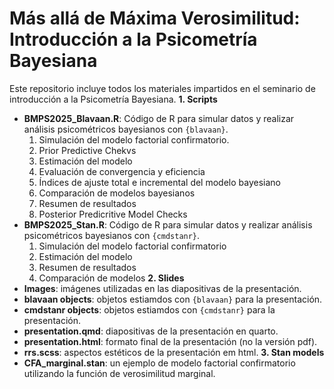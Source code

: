 # Más allá de Máxima Verosimilitud: Introducción a la Psicometría Bayesiana
Este repositorio incluye todos los materiales impartidos en el seminario de introducción a la Psicometría Bayesiana. 
**1. Scripts**
   - **BMPS2025_Blavaan.R**: Código de R para simular datos y realizar análisis psicométricos bayesianos con `{blavaan}`. 
       1. Simulación del modelo factorial confirmatorio.
       2. Prior Predictive Chekvs
       3. Estimación del modelo
       4. Evaluación de convergencia y eficiencia
       5. Índices de ajuste total e incremental del modelo bayesiano
       6. Comparación de modelos bayesianos
       7. Resumen de resultados
       8. Posterior Predicritive Model Checks
   - **BMPS2025_Stan.R**: Código de R para simular datos y realizar análisis psicométricos bayesianos con `{cmdstanr}`.
       1. Simulación del modelo factorial confirmatorio
       2. Estimación del modelo
       3. Resumen de resultados
       4. Comparación de modelos
**2. Slides**
   - **Images**: imágenes utilizadas en las diapositivas de la presentación.
   - **blavaan objects**: objetos estiamdos con `{blavaan}` para la presentación.
   - **cmdstanr objects**: objetos estiamdos con `{cmdstanr}` para la presentación.
   - **presentation.qmd**: diapositivas de la presentación en quarto.
   - **presentation.html**: formato final de la presentación (no la versión pdf).
   - **rrs.scss**: aspectos estéticos de la presentación em html.
**3. Stan models**
   - **CFA_marginal.stan**: un ejemplo de modelo factorial confirmatorio utilizando la función de verosimilitud marginal. 
